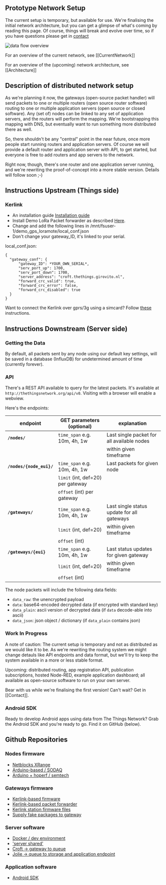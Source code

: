 ## Prototype Network Setup

The current setup is temporary, but available for use.
We're finalising the initial network architecture, but
you can get a glimpse of what's coming by reading this page.
Of course, things will break and evolve over time, so
if you have questions please get in [contact](Contact)

![data flow overview](https://raw.githubusercontent.com/wiki/TheThingsNetwork/docs/imgs/ttn_prototype_data_flow.png)

For an overview of the current network, see
[[CurrentNetwork]]

For an overview of the (upcoming) network architecture, see
[[Architecture]]

## Description of distributed network setup
As we're planning it now, the gateways (open-source packet handler) will send packets to one or multiple routers (open source router software) routing to one or multiple application servers (open source or closed software). Any (set of) nodes can be linked to any set of application servers, and the routers will perform the mapping. We're bootstrapping this mapping with DNS, but eventually want to run something more distributed there as well.

So, there shouldn't be any "central" point in the near future, once more people start running routers and application servers. Of course we will provide a default router and application server with API, to get started, but everyone is free to add routers and app servers to the network.

Right now, though, there's one router and one application server running, and we're rewriting the proof-of-concept into a more stable version. Details will follow soon ;-)


## Instructions Upstream (Things side)
### Kerlink
* An installation guide [Installation guide](/wiki/Installing-your-Kerlink)
* Install Demo LoRa Packet forwarder as described [Here](http://wikikerlink.fr/lora-station/doku.php?id=wiki:semtech#demo_lora_packet_forwarderready-to-use_package).
* Change and add the following lines in /mnt/fsuser-1/demo_gps_loramote/local_conf.json
* Don't change your gateway_ID, it's linked to your serial.

local_conf.json:

	{
	  "gateway_conf": {
	      "gateway_ID": *YOUR_OWN_SERIAL*,
		  "serv_port_up": 1700,
		  "serv_port_down": 1700,
		  "server_address": "croft.thethings.girovito.nl",
		  "forward_crc_valid": true,
		  "forward_crc_error": false,
		  "forward_crc_disabled": true
	  }
	}

Want to connect the Kerlink over gprs/3g using a simcard? Follow [these](gateways/kerlink/mobile-connection) instructions.



## Instructions Downstream (Server side)

### Getting the Data
By default, all packets sent by any node using our default key settings,
will be saved in a database (InfluxDB) for undetermined amount of time
(currently forever).

### API
There's a REST API available to query for the latest packets.
It's available at `http://thethingsnetwork.org/api/v0`. Visiting
with a browser will enable a webview.

Here's the endpoints:

| endpoint                       | GET parameters (optional)               | explanation                                  |
| ------------------------------ | --------------------------------------- | -------------------------------------------- |
| **`/nodes/`**                  | `time_span` e.g. 10m, 4h, 1w            | Last single packet for all available nodes   |
|                                |                                         | within given timeframe                       |
| **`/nodes/{node_eui}/`**       | `time_span` e.g. 10m, 4h, 1w            | Last packets for given node                  |
|                                | `limit` (int, def=20) per gateway       |                                              |
|                                | `offset` (int) per gateway              |                                              |
| **`/gateways/`**               | `time_span` e.g. 10m, 4h, 1w            | Last single status update for all gateways   |
|                                | `limit` (int, def=20)                   | within given timeframe                       |
|                                | `offset` (int)                          |                                              |
| **`/gateways/{eui}`**          | `time_span` e.g. 10m, 4h, 1w            | Last status updates for given gateway        |
|                                | `limit` (int, def=20)                   | within given timeframe                       |
|                                | `offset` (int)                          |                                              |

The node packets will include the following data fields:

  * `data_raw`: the unencrypted payload
  * `data`: base64-encoded decrypted data (if encrypted with standard key)
  * `data_plain`: ascii version of decrypted data (if `data` decode-able into ascii)
  * `data_json`: json object / dictionary (if `data_plain` contains json)


### Work In Progress
A note of caution:
The current setup is temporary and not as distributed as we would like it to be.
As we're rewriting the routing system we might change detauls like API endpoints
and data format, but we'll try to keep the system available in a more or less
stable format.

Upcoming: distributed routing, app registration API, publication subscriptions,
hosted Node-RED, example application dashboard; all available as open-source
software to run on your own server.

Bear with us while we're finalising the first version! Can't wait? Get in [[Contact]].

### Android SDK

Ready to develop Android apps using data from The Things Network? Grab the Android SDK and you're ready to go. Find it on GitHub (below).


## Github Repositories

### Nodes firmware
* [Netblocks XRange](https://github.com/TheThingsNetwork/XRange)
* [Arduino-based / SODAQ](https://github.com/TheThingsNetwork/loraduino)
* [Arduino + hoperf / semtech](https://github.com/tftelkamp/arduino-lmic-v1.5)

### Gateways firmware
* [Kerlink-based firmware](https://github.com/TheThingsNetwork/lora_gateway)
* [Kerlink-based packet forwarder](https://github.com/TheThingsNetwork/packet_forwarder)
* [Kerlink station firmware files](https://github.com/TheThingsNetwork/kerlink-station-firmware)
* [Supply fake packages to gateway](https://github.com/TheThingsNetwork/ghost_node)

### Server software
* [Docker / dev environment](https://github.com/TheThingsNetwork/server-devenv)
* ['server shared'](https://github.com/TheThingsNetwork/server-shared)
* [Croft -> gateway to queue](https://github.com/TheThingsNetwork/croft)
* [Jolie -> queue to storage and application endpoint](https://github.com/TheThingsNetwork/jolie)

### Application software
* [Android SDK](https://github.com/TheThingsNetwork/android-sdk)